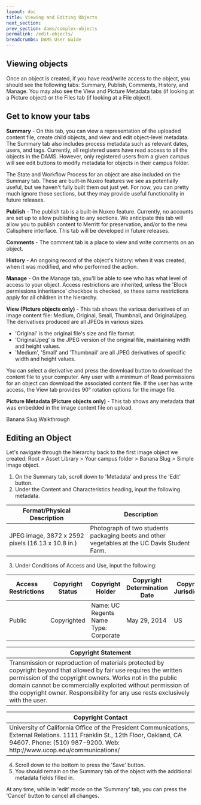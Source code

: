 ```yaml
---
layout: doc
title: Viewing and Editing Objects
next_section: 
prev_section: dams/complex-objects
permalink: /edit-objects/
breadcrumbs: DAMS User Guide
---
```


## Viewing objects

Once an object is created, if you have read/write access to the object, you should see the following tabs: Summary, Publish, Comments, History, and Manage. You may also see the View and Picture Metadata tabs (if looking at a Picture object) or the Files tab (if looking at a File object). 

## Get to know your tabs

**Summary** - On this tab, you can view a representation of the uploaded content file, create child objects, and view and edit object-level metadata. The Summary tab also includes process metadata such as relevant dates, users, and tags. Currently, all registered users have read access to all the objects in the DAMS. However, only registered users from a given campus will see edit buttons to modify metadata for objects in their campus folder. 

<div class="note">The State and Workflow Process for an object are also included on the Summary tab. These are built-in Nuxeo features we see as potentially useful, but we haven't fully built them out just yet. For now, you can pretty much ignore those sections, but they may provide useful functionality in future releases.</div>

**Publish** - The publish tab is a built-in Nuxeo feature. Currently, no accounts are set up to allow publishing to any sections. We anticipate this tab will allow you to publish content to Merritt for preservation, and/or to the new Calisphere interface. This tab will be developed in future releases. 

**Comments** - The comment tab is a place to view and write comments on an object. 

**History** - An ongoing record of the object's history: when it was created, when it was modified, and who performed the action. 

**Manage** - On the Manage tab, you'll be able to see who has what level of access to your object. Access restrictions are inherited, unless the 'Block permissions inheritance' checkbox is checked, so these same restrictions apply for all children in the hierarchy.

**View (Picture objects only)** - This tab shows the various derivatives of an image content file: Medium, Original, Small, Thumbnail, and OriginalJpeg. The derivatives produced are all JPEGs in various sizes.
<div>
    <ul>
      <li>'Original' is the original file's size and file format.</li>
      <li>'OriginalJpeg' is the JPEG version of the original file, maintaining width and height values.</li>
      <li>'Medium', 'Small' and 'Thumbnail' are all JPEG derivatives of specific width and height values.</li>
    </ul>
</div>
You can select a derivative and press the download button to download the content file to your computer. Any user with a minimum of Read permissions for an object can download the associated content file. If the user has write access, the View tab provides 90° rotation options for the image file.

**Picture Metadata (Picture objects only)** - This tab shows any metadata that was embedded in the image content file on upload. 

<div class="walkthrough">Banana Slug Walkthrough</div>

## Editing an Object

Let's navigate through the hierarchy back to the first image object we created: Root > Asset Library > Your campus folder > Banana Slug > Simple image object. 

1. On the Summary tab, scroll down to 'Metadata' and press the 'Edit' button. 
2. Under the Content and Characteristics heading, input the following metadata. 

<table>
  <thead>
    <th class="w-1-3">Format/Physical Description</th>
    <th>Description</th>
  </thead>
  <tr>
    <td>JPEG image, 3872 x 2592 pixels (16.13 x 10.8 in.)</td>
    <td>Photograph of two students packaging beets and other vegetables at the UC Davis Student Farm.</td>
  </tr>
</table>

<ol start="3">
  <li>Under Conditions of Access and Use, input the following:</li>
</ol>

<table>
  <thead>
    <th>Access Restrictions</th>
    <th>Copyright Status</th>
    <th class="w-1-3">Copyright Holder</th>
    <th>Copyright Determination Date</th>
    <th>Copyright Jurisdiction</th>
  </thead>
  <tr>
    <td>Public</td>
    <td>Copyrighted</td>
    <td>
      Name: UC Regents<br>
      Name Type: Corporate
    </td>
    <td>
      May 29, 2014
    </td>
    <td>US</td>
  </tr>
</table>

<table>
  <thead>
    <th>Copyright Statement</th>
  </thead>
  <tr>
    <td>
      Transmission or reproduction of materials protected by copyright beyond that allowed by fair use requires the written permission of the copyright owners. Works not in the public domain cannot be commercially exploited without permission of the copyright owner. Responsibility for any use rests exclusively with the user. 
    </td>
  </tr>
</table>

<table>
  <thead>
    <th>Copyright Contact</th>
  </thead>
  <tr>
    <td>
      University of California Office of the President Communications, External Relations. 1111 Franklin St., 12th Floor, Oakland, CA 94607. Phone: (510) 987-9200. Web: http://www.ucop.edu/communications/
    </td>
  </tr>
</table>

<ol start="4">
  <li>Scroll down to the bottom to press the 'Save' button.</li>
  <li>You should remain on the Summary tab of the object with the additional metadata fields filled in.</li>
</ol>

<div class="note">At any time, while in 'edit' mode on the 'Summary' tab, you can press the 'Cancel' button to cancel all changes.</div>
